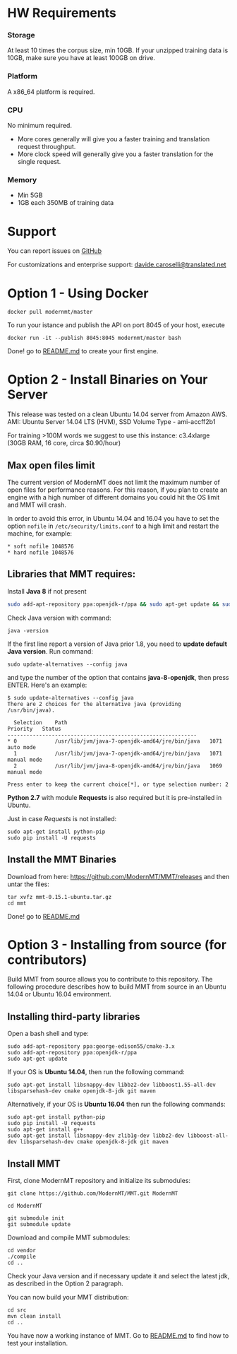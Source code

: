 # HW Requirements

### Storage
At least 10 times the corpus size, min 10GB. If your unzipped training data is 10GB, make sure you have at least 100GB on drive.

### Platform
A x86_64 platform is required.

### CPU
No minimum required. 
* More cores generally will give you a faster training and translation request throughput. 
* More clock speed will generally give you a faster translation for the single request.

### Memory
*  Min 5GB
*  1GB each 350MB of training data

# Support

You can report issues on [GitHub](https://github.com/ModernMT/MMT/issues)

For customizations and enterprise support: davide.caroselli@translated.net

# Option 1 - Using Docker

```
docker pull modernmt/master
```

To run your istance and publish the API on port 8045 of your host, execute

```
docker run -it --publish 8045:8045 modernmt/master bash
```

Done! go to [README.md](README.md) to create your first engine.

# Option 2 - Install Binaries on Your Server

This release was tested on a clean Ubuntu 14.04 server from Amazon AWS.
AMI: Ubuntu Server 14.04 LTS (HVM), SSD Volume Type -  ami-accff2b1

For training >100M words we suggest to use this instance: 
c3.4xlarge (30GB RAM, 16 core, circa $0.90/hour)

## Max open files limit
The current version of ModernMT does not limit the maximum number of open files for performance reasons. For this reason, if you plan to create an engine with a high number of different domains you could hit the OS limit and MMT will crash.

In order to avoid this error, in Ubuntu 14.04 and 16.04 you have to set the option `nofile` in `/etc/security/limits.conf` to a high limit and restart the machine, for example:
```
* soft nofile 1048576
* hard nofile 1048576
```

## Libraries that MMT requires:

Install **Java 8** if not present
```bash
sudo add-apt-repository ppa:openjdk-r/ppa && sudo apt-get update && sudo apt-get install openjdk-8-jdk
```

Check Java version with command:

```
java -version
```

If the first line report a version of Java prior 1.8, you need to **update default Java version**. Run command:

```
sudo update-alternatives --config java
```

and type the number of the option that contains **java-8-openjdk**, then press ENTER. Here's an example:

```
$ sudo update-alternatives --config java
There are 2 choices for the alternative java (providing /usr/bin/java).

  Selection    Path                                            Priority   Status
------------------------------------------------------------
* 0            /usr/lib/jvm/java-7-openjdk-amd64/jre/bin/java   1071      auto mode
  1            /usr/lib/jvm/java-7-openjdk-amd64/jre/bin/java   1071      manual mode
  2            /usr/lib/jvm/java-8-openjdk-amd64/jre/bin/java   1069      manual mode

Press enter to keep the current choice[*], or type selection number: 2
```

**Python 2.7** with module **Requests** is also required but it is pre-installed in Ubuntu.

Just in case *Requests* is not installed:
```
sudo apt-get install python-pip
sudo pip install -U requests
```


## Install the MMT Binaries

Download from here: https://github.com/ModernMT/MMT/releases and then untar the files:

```
tar xvfz mmt-0.15.1-ubuntu.tar.gz
cd mmt
```

Done! go to [README.md](README.md)

# Option 3 - Installing from source (for contributors)

Build MMT from source allows you to contribute to this repository. 
The following procedure describes how to build MMT from source in an Ubuntu 14.04 or Ubuntu 16.04 environment.

## Installing third-party libraries

Open a bash shell and type:
```
sudo add-apt-repository ppa:george-edison55/cmake-3.x
sudo add-apt-repository ppa:openjdk-r/ppa
sudo apt-get update
```

If your OS is **Ubuntu 14.04**, then run the following command:
```
sudo apt-get install libsnappy-dev libbz2-dev libboost1.55-all-dev libsparsehash-dev cmake openjdk-8-jdk git maven
```

Alternatively, if your OS is **Ubuntu 16.04** then run the following commands:
```
sudo apt-get install python-pip
sudo pip install -U requests
sudo apt-get install g++
sudo apt-get install libsnappy-dev zlib1g-dev libbz2-dev libboost-all-dev libsparsehash-dev cmake openjdk-8-jdk git maven
```

## Install MMT

First, clone ModernMT repository and initialize its submodules:

```
git clone https://github.com/ModernMT/MMT.git ModernMT

cd ModernMT

git submodule init
git submodule update
```

Download and compile MMT submodules:

```
cd vendor
./compile
cd ..
```

Check your Java version and if necessary update it and select the latest jdk, as described in the Option 2 paragraph.

You can now build your MMT distribution:

```
cd src
mvn clean install
cd ..
```

You have now a working instance of MMT. Go to [README.md](README.md) to find how to test your installation.
